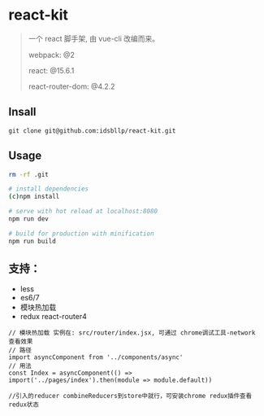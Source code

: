 # react-kit

> 一个 react 脚手架, 由 vue-cli 改编而来。 
>
> webpack: @2
>
> react: @15.6.1
>
> react-router-dom: @4.2.2

## Insall

```
git clone git@github.com:idsbllp/react-kit.git
```

## Usage

``` bash
rm -rf .git

# install dependencies
(c)npm install

# serve with hot reload at localhost:8080
npm run dev

# build for production with minification
npm run build

```

## 支持：

+ less
+ es6/7
+ 模块热加载
+ redux react-router4

```
// 模块热加载 实例在: src/router/index.jsx, 可通过 chrome调试工具-network 查看效果
// 路径
import asyncComponent from '../components/async'
// 用法
const Index = asyncComponent(() => import('../pages/index').then(module => module.default))

//引入的reducer combineReducers到store中就行，可安装chrome redux插件查看redux状态
```

